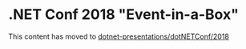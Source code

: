 # .NET Conf 2018 "Event-in-a-Box"

This content has moved to [dotnet-presentations/dotNETConf/2018](https://github.com/dotnet-presentations/dotNETConf/tree/master/2018)